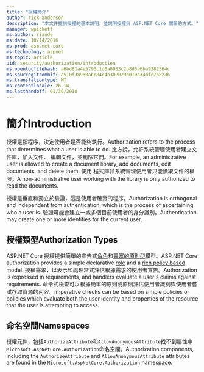 ```yaml
---
title: "授權簡介"
author: rick-anderson
description: "本文件提供授權的基本說明，並說明授權與 ASP.NET Core 關聯的方式。"
manager: wpickett
ms.author: riande
ms.date: 10/14/2016
ms.prod: asp.net-core
ms.technology: aspnet
ms.topic: article
uid: security/authorization/introduction
ms.openlocfilehash: a6bd81a4e5796c1d0a0033c2b8d5a6ba9282564c
ms.sourcegitcommit: a510f38930abc84c4b302029d019a34dfe76823b
ms.translationtype: MT
ms.contentlocale: zh-TW
ms.lasthandoff: 01/30/2018
---
```

# <a name="introduction"></a><span data-ttu-id="640ab-103">簡介</span><span class="sxs-lookup"><span data-stu-id="640ab-103">Introduction</span></span>

<a name="security-authorization-introduction"></a>

<span data-ttu-id="640ab-104">授權是指程序，決定使用者是否能夠執行。</span><span class="sxs-lookup"><span data-stu-id="640ab-104">Authorization refers to the process that determines what a user is able to do.</span></span> <span data-ttu-id="640ab-105">比方說，允許系統管理使用者建立文件庫，加入文件、 編輯文件，並刪除它們。</span><span class="sxs-lookup"><span data-stu-id="640ab-105">For example, an administrative user is allowed to create a document library, add documents, edit documents, and delete them.</span></span> <span data-ttu-id="640ab-106">使用 程式庫非系統管理使用者只能讀取文件的權限。</span><span class="sxs-lookup"><span data-stu-id="640ab-106">A non-administrative user working with the library is only authorized to read the documents.</span></span>

<span data-ttu-id="640ab-107">授權是垂直和獨立於驗證，這是使用者確實的程序。</span><span class="sxs-lookup"><span data-stu-id="640ab-107">Authorization is orthogonal and independent from authentication, which is the process of ascertaining who a user is.</span></span> <span data-ttu-id="640ab-108">驗證可能會建立一或多個目前使用者的身分識別。</span><span class="sxs-lookup"><span data-stu-id="640ab-108">Authentication may create one or more identities for the current user.</span></span>

## <a name="authorization-types"></a><span data-ttu-id="640ab-109">授權類型</span><span class="sxs-lookup"><span data-stu-id="640ab-109">Authorization Types</span></span>

<span data-ttu-id="640ab-110">ASP.NET Core 授權提供簡單的宣告式[角色](roles.md)和[豐富的原則型](policies.md)模型。</span><span class="sxs-lookup"><span data-stu-id="640ab-110">ASP.NET Core authorization provides a simple declarative [role](roles.md) and a [rich policy based](policies.md) model.</span></span> <span data-ttu-id="640ab-111">授權需求，以表示和處理常式評估根據需求的使用者宣告。</span><span class="sxs-lookup"><span data-stu-id="640ab-111">Authorization is expressed in requirements, and handlers evaluate a user's claims against requirements.</span></span> <span data-ttu-id="640ab-112">命令式檢查可以根據簡單的原則或原則評估使用者識別與使用者嘗試存取資源的內容。</span><span class="sxs-lookup"><span data-stu-id="640ab-112">Imperative checks can be based on simple policies or policies which evaluate both the user identity and properties of the resource that the user is attempting to access.</span></span>

## <a name="namespaces"></a><span data-ttu-id="640ab-113">命名空間</span><span class="sxs-lookup"><span data-stu-id="640ab-113">Namespaces</span></span>

<span data-ttu-id="640ab-114">授權元件，包括`AuthorizeAttribute`和`AllowAnonymousAttribute`找不到屬性中`Microsoft.AspNetCore.Authorization`命名空間。</span><span class="sxs-lookup"><span data-stu-id="640ab-114">Authorization components, including the `AuthorizeAttribute` and `AllowAnonymousAttribute` attributes are found in the `Microsoft.AspNetCore.Authorization` namespace.</span></span>
